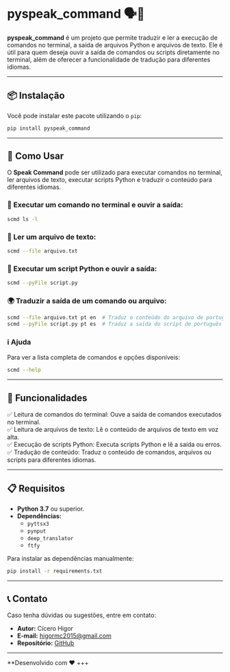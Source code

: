 # pyspeak_command 🗣️📜

**pyspeak_command** é um projeto que permite traduzir e ler a execução de comandos no terminal, a saída de arquivos Python e arquivos de texto. Ele é útil para quem deseja ouvir a saída de comandos ou scripts diretamente no terminal, além de oferecer a funcionalidade de tradução para diferentes idiomas.

---

## 📦 Instalação

Você pode instalar este pacote utilizando o `pip`:

```bash
pip install pyspeak_command
```

---

## 🚀 Como Usar

O **Speak Command** pode ser utilizado para executar comandos no terminal, ler arquivos de texto, executar scripts Python e traduzir o conteúdo para diferentes idiomas.

### 📜 Executar um comando no terminal e ouvir a saída:
```bash
scmd ls -l
```

### 📄 Ler um arquivo de texto:
```bash
scmd --file arquivo.txt
```

### 🐍 Executar um script Python e ouvir a saída:
```bash
scmd --pyFile script.py
```

### 🌍 Traduzir a saída de um comando ou arquivo:
```bash
scmd --file arquivo.txt pt en  # Traduz o conteúdo do arquivo de português para inglês
scmd --pyFile script.py pt es  # Traduz a saída do script de português para espanhol
```

### ℹ️ Ajuda
Para ver a lista completa de comandos e opções disponíveis:

```bash
scmd --help
```

---

## 🔧 Funcionalidades

✅ Leitura de comandos do terminal: Ouve a saída de comandos executados no terminal.  
✅ Leitura de arquivos de texto: Lê o conteúdo de arquivos de texto em voz alta.  
✅ Execução de scripts Python: Executa scripts Python e lê a saída ou erros.  
✅ Tradução de conteúdo: Traduz o conteúdo de comandos, arquivos ou scripts para diferentes idiomas.  

---

## 📋 Requisitos

- **Python 3.7** ou superior.
- **Dependências:**  
  - `pyttsx3`
  - `pynput`
  - `deep_translator`
  - `ftfy`

Para instalar as dependências manualmente:

```bash
pip install -r requirements.txt
```

---

## 📞 Contato

Caso tenha dúvidas ou sugestões, entre em contato:

- **Autor:** Cícero Higor  
- **E-mail:** higormc2015@gmail.com  
- **Repositório:** [GitHub](#https://github.com/higormcarnauba)

---
**Desenvolvido com ❤️
+++
